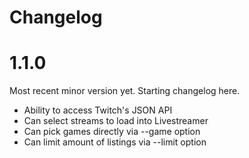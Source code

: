 Changelog
=========


# 1.1.0

Most recent minor version yet. Starting changelog here.

* Ability to access Twitch's JSON API
* Can select streams to load into Livestreamer
* Can pick games directly via --game option
* Can limit amount of listings via --limit option
